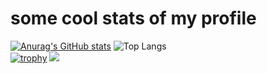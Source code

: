 # some cool stats of my profile
[![Anurag's GitHub stats](https://github-readme-stats.vercel.app/api?username=cyb3r14&theme=blue_navy&icons=true)](https://github.com/anuraghazra/github-readme-stats)
![Top Langs](https://github-readme-stats.vercel.app/api/top-langs/?username=cyb3r14&theme=blue_navy&icons=true)\
[![trophy](https://github-profile-trophy.vercel.app/?username=cyb3r14&theme=darkhub)](https://github.com/ryo-ma/github-profile-trophy)
![](https://komarev.com/ghpvc/?username=cyb3r14)
